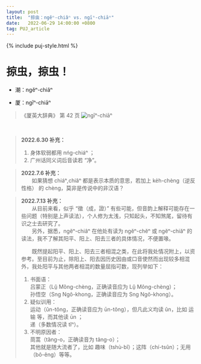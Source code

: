 ```yaml
---
layout: post
title:  "掠虫：ngĕⁿ-chiâⁿ vs. ngīⁿ-chiāⁿ"
date:   2022-06-29 14:00:00 +0800
tag: PUJ_article
---
```


{% include puj-style.html %}

# 掠虫，掠虫！

+ 潮：ngĕⁿ-chiâⁿ

+ 厦：ngīⁿ-chiāⁿ

> 《厦英大辞典》 第 42 页
> ![ngīⁿ-chiāⁿ](https://media.githubusercontent.com/media/DonAnthonyLee/DonAnthonyLee.github.io/main/images/%E5%8E%A6%E8%8B%B1_ng%C4%AB%E2%81%BF-chi%C4%81%E2%81%BF.png)

<br>

> **2022.6.30 补充：**<br>
> 1. 身体软弱都用 nńg-chiáⁿ ；<br>
> 2. 广州话同义词后音读若 “净”。

> **2022.7.6 补充：**<br>
> &emsp;&emsp;如果猜想 chiáⁿ,chiâⁿ 都是表示本质的意思，若加上 ke̍h-chèng（逆反性格） 的 chèng，莫非是传说中的非汉语？

> **2022.7.13 补充：**<br>
> &emsp;&emsp;从目前来看，似乎 “徵（成，證）” 有些可能，但音韵上解释可能存在一些问题（特别是上声读法），个人修为太浅，只知起头，不知煞尾，留待有识之士去研究了。<br>
> &emsp;&emsp;另外，据悉，ngĕⁿ-chiâⁿ 在他处有读为 ngĕⁿ-chĕⁿ 或 ngĕⁿ-chiăⁿ 的读法，我不了解其阳平、阳上、阳去三者的具体情况，不便置喙。
>
> &emsp;&emsp;既然提起阳平、阳上、阳去三者相混之类，在此将我处情况附上，以资参考。至目前为止，除阳上、阳去因历史因由或口音使然而出现较多相混外，我处阳平与其他两者相混的数量屈指可数，现列举如下：
> 1. 书面语：<br>
> 	吕蒙正（Lṳ̆ Mȍng-chèng，正确读音应为 Lṳ̆ Mông-chèng）；<br>
> 	孙悟空（Sng Ngô-khong，正确读音应为 Sng Ngŏ-khong）。
> 2. 疑似训用：<br>
> 	运动（ûn-tŏng，正确读音应为 ūn-tŏng），但凡此义均读 ûn，比如 运输 等，而其他读 ūn ；<br>
> 	递（多数情况读 tîⁿ）。
> 3. 不明原因者：<br>
> 	茼蒿（tȁng-o，正确读音为 tâng-o）；<br>
>	其他就是随大流者了，比如 趣味（tshù-bî）；这阵（chí-tsûn）；无用（bô-êng）等等。

